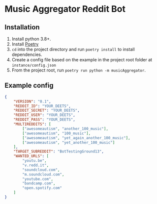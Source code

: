 # Music Aggregator Reddit Bot

## Installation

1. Install python 3.8+.
2. Install [Poetry](https://python-poetry.org/docs/#installation/)
3. `cd` into the project directory and run `poetry install` to install dependencies.
4. Create a config file based on the example in the project root folder at `instance/config.json`
5. From the project root, run `poetry run python -m musicAggregator`.

## Example config

```json
{
    "VERSION": "0.1",
    "REDDIT_ID": "YOUR_DEETS",
    "REDDIT_SECRET": "YOUR_DEETS",
    "REDDIT_USER": "YOUR_DEETS",
    "REDDIT_PASS": "YOUR_DEETS",
    "MULTIREDDITS": [
        ["awesomeautism", "another_100_music"],
        ["awesomeautism", "100_music"],
        ["awesomeautism", "yet_again_another_100_music"],
        ["awesomeautism", "yet_another_100_music"]
    ],
    "TARGET_SUBREDDIT": "BotTestingGround13",
    "WANTED_URLS": [
        "youtu.be",
        "v.redd.it",
        "soundcloud.com",
        "m.soundcloud.com",
        "youtube.com",
        "bandcamp.com",
        "open.spotify.com"
    ]
}
```
